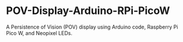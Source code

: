 # POV-Display-Arduino-RPi-PicoW
A Persistence of Vision (POV) display using Arduino code, Raspberry Pi Pico W, and Neopixel LEDs.
